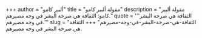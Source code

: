 +++
author = "ألبير كامو"
title = "مقولة ألبير كامو"
description = "مقولة ألبير كامو: الثقافة هي صرخة البشر في وجه مصيرهم."
quote = '''الثقافة هي صرخة البشر في وجه مصيرهم.''' 
slug = "الثقافة-هي-صرخة-البشر-في-وجه-مصيرهم"
+++
الثقافة هي صرخة البشر في وجه مصيرهم.
